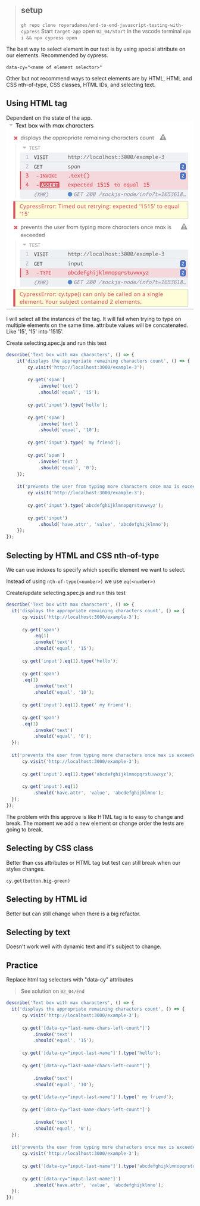 > ## setup
> `gh repo clone royeradames/end-to-end-javascript-testing-with-cypress`
> Start `target-app`
> open `02_04/Start` in the vscode terminal
> `npm i && npx cypress open`

The best way to select element in our test is by using special attribute on our elements. Recommended by cypress.

`data-cy="<name of element selector>"`

Other but not recommend ways to select elements are by HTML, HTML and CSS nth-of-type, CSS classes, HTML IDs, and selecting text.
## Using HTML tag

Dependent on the state of the app.
![select by html](images/select-by-html.png)

I will select all the instances of the tag. 
It will fail when trying to type on multiple elements on the same time.
attribute values will be concatenated. Like '15', '15' into '1515'.

Create selecting.spec.js and run this test

```ts
describe('Text box with max characters', () => {
    it('displays the appropriate remaining characters count', () => {
        cy.visit('http://localhost:3000/example-3');

        cy.get('span')
            .invoke('text')
            .should('equal', '15');

        cy.get('input').type('hello');

        cy.get('span')
            .invoke('text')
            .should('equal', '10');

        cy.get('input').type(' my friend');

        cy.get('span')
            .invoke('text')
            .should('equal', '0');
    });

    it('prevents the user from typing more characters once max is exceeded', () => {
        cy.visit('http://localhost:3000/example-3');

        cy.get('input').type('abcdefghijklmnopqrstuvwxyz');

        cy.get('input')
            .should('have.attr', 'value', 'abcdefghijklmno');
    });
});
```

## Selecting by HTML and CSS nth-of-type

We can use indexes to specify which specific element we want to select.

Instead of using `nth-of-type(<number>)` we use `eq(<number>)`

Create/update selecting.spec.js and run this test

```ts
describe('Text box with max characters', () => {
  it('displays the appropriate remaining characters count', () => {
      cy.visit('http://localhost:3000/example-3');

      cy.get('span')
          .eq(1)
          .invoke('text')
          .should('equal', '15');

      cy.get('input').eq(1).type('hello');

      cy.get('span')
      .eq(1)
          .invoke('text')
          .should('equal', '10');

      cy.get('input').eq(1).type(' my friend');

      cy.get('span')
      .eq(1)
          .invoke('text')
          .should('equal', '0');
  });

  it('prevents the user from typing more characters once max is exceeded', () => {
      cy.visit('http://localhost:3000/example-3');

      cy.get('input').eq(1).type('abcdefghijklmnopqrstuvwxyz');

      cy.get('input').eq(1)
          .should('have.attr', 'value', 'abcdefghijklmno');
  });
});
```

The problem with this approve is like HTML tag is to easy to change and break. The moment we add a new element or change order the tests are going to break.

## Selecting by CSS class

Better than css attributes or HTML tag but test can still break when our styles changes.

`cy.get(button.big-green)`

## Selecting by HTML id

Better but can still change when there is a big refactor.

## Selecting by text

Doesn't work well with dynamic text and it's subject to change.


## Practice

Replace html tag selectors with "data-cy" attributes

> See solution on `02_04/End`


```ts
describe('Text box with max characters', () => {
  it('displays the appropriate remaining characters count', () => {
      cy.visit('http://localhost:3000/example-3');

      cy.get('[data-cy="last-name-chars-left-count"]')
          .invoke('text')
          .should('equal', '15');

      cy.get('[data-cy="input-last-name"]').type('hello');

      cy.get('[data-cy="last-name-chars-left-count"]')
      
          .invoke('text')
          .should('equal', '10');

      cy.get('[data-cy="input-last-name"]').type(' my friend');

      cy.get('[data-cy="last-name-chars-left-count"]')
      
          .invoke('text')
          .should('equal', '0');
  });

  it('prevents the user from typing more characters once max is exceeded', () => {
      cy.visit('http://localhost:3000/example-3');

      cy.get('[data-cy="input-last-name"]').type('abcdefghijklmnopqrstuvwxyz');

      cy.get('[data-cy="input-last-name"]')
          .should('have.attr', 'value', 'abcdefghijklmno');
  });
});
```